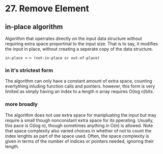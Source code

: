 # 27. Remove Element

## in-place algorithm

Algorithm that operrates directly on the input data structure without requiring extra space proportinal to the input size.
That is to say, it modifies the input in place, without creating a seperate copy of the data structure.

```none
in-place <-> (not-in-place or out-of-place)

```

### in it's strictest form

The algorithm can only have a constant amount of extra space, counting evertything inluding function calls and pointers.
however, this form is very limited as simply having an index to a length n array requires O(log n)bits.

### more broadly

The algorithm does not use extra space for manipluating the input but may require a small though nonconstant extra space for its pperating. Usually, this pace is O(log n), though sometimes anything in O(n) is allowed. Note that space complexity also varied choices in whether of not to count the index lenghts as part of the space used. Often, the space complexity is given in terms of the number of indices or pointers needed, ignoring their length.
